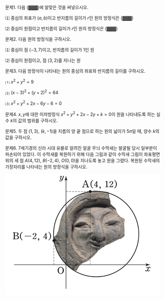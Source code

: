 

문제1. 다음 (▓▓▓)에 알맞은 것을 써넣으시오. 

⑴ 중심의 좌표가 $(a, b)$이고 반지름의 길이가 $r$인 원의 방정식은 (▓▓▓)

⑵ 중심이 원점이고 반지름의 길이가 $r$인 원의 방정식은 (▓▓▓)



문제2. 다음 원의 방정식을 구하시오. 

⑴ 중심이 점 $(-3, 7)$이고, 반지름의 길이가 $1$인 원

⑵ 중심이 원점이고, 점 $(3,2)$를 지나는 원



문제3. 다음 방정식이 나타내는 원의 중심의 좌표와 반지름의 길이를 구하시오. 

⑴ $x^2+y^2=9$

⑵ $(x-3)^2+(y+2)^2=64$

⑶ $x^2+y^2+2x-6y-6=0$



문제4. $x, y$에 대한 이차방정식 $x^2+y^2+2x-2y+k=0$이 원을 나타내도록 하는 실수 $k$의 값의 범위를 구하시오.



문제5. 두 점 $(1, 3)$, $(k, -1)$을 지름의 양 끝 점으로 하는 원의 넓이가 $5\pi$일 때, 양수 $k$의 값을 구하시오.



문제6. 7세기경의 신라 시대 유물로 알려진 얼굴 무늬 수막새는 발굴될 당시 일부분이 파손되어 있었다. 이 수막새를 복원하기 위해 다음 그림과 같이 수막새 그림이 좌표평면 위의 세 점 $A(4, 12)$, $B(-2, 4)$, $O(0, 0)$을 지나도록 놓고 원을 그렸다. 복원된 수막새의 가장자리를 나타내는 원의 방정식을 구하시오. 

![](Pasted%20image%2020250725150411.png)

